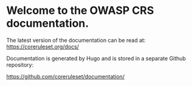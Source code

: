 # Welcome to the OWASP CRS documentation.

The latest version of the documentation can be read at:
https://coreruleset.org/docs/

Documentation is generated by Hugo and is stored
in a separate Github repository:

https://github.com/coreruleset/documentation/
